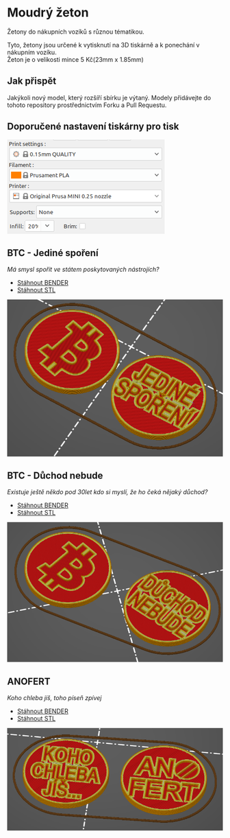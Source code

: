 # Moudrý žeton
Žetony do nákupních vozíků s různou tématikou.

Tyto, žetony jsou určené k vytisknutí na 3D tiskárně a k ponechání v nákupním vozíku.  
Žeton je o velikosti mince 5 Kč(23mm x 1.85mm)  

## Jak přispět
Jakýkoli nový model, který rozšíří sbírku je výtaný. Modely přidávejte do tohoto repository prostřednictvím Forku a Pull Requestu.


## Doporučené nastavení tiskárny pro tisk
![Settings](doc/settings.png)

## BTC - Jediné spoření 
*Má smysl spořit ve státem poskytovaných nástrojích?*
- [Stáhnout BENDER](blender/btc_jedine_sporeni.blend)
- [Stáhnout STL](stl/btc_jedine_sporeni.stl)

![Preview](png/btc_jedine_sporeni.png)

## BTC - Důchod nebude 
*Existuje ještě někdo pod 30let kdo si myslí, že ho čeká nějaký důchod?*
- [Stáhnout BENDER](blender/btc_duchod_nebude.blend)
- [Stáhnout STL](stl/btc_duchod_nebude.stl)

![Preview](png/btc_duchod_nebude.png)

## ANOFERT
*Koho chleba jíš, toho píseň zpívej*
- [Stáhnout BENDER](blender/anofert_koho_chleba.blend)
- [Stáhnout STL](stl/anofert_koho_chleba.stl)

![Preview](png/anofert_koho_chleba.png)
